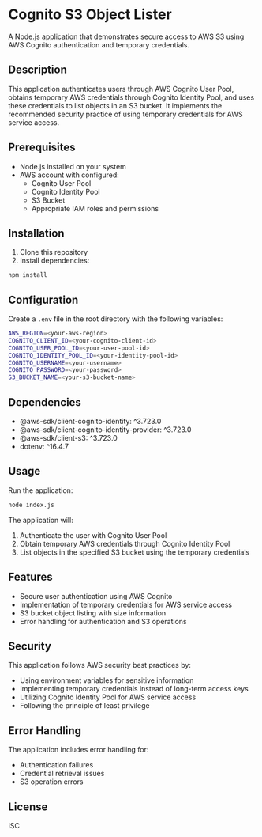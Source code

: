 # Cognito S3 Object Lister

A Node.js application that demonstrates secure access to AWS S3 using AWS Cognito authentication and temporary credentials.

## Description

This application authenticates users through AWS Cognito User Pool, obtains temporary AWS credentials through Cognito Identity Pool, and uses these credentials to list objects in an S3 bucket. It implements the recommended security practice of using temporary credentials for AWS service access.

## Prerequisites

- Node.js installed on your system
- AWS account with configured:
  - Cognito User Pool
  - Cognito Identity Pool
  - S3 Bucket
  - Appropriate IAM roles and permissions

## Installation

1. Clone this repository
2. Install dependencies:
```bash
npm install
```

## Configuration

Create a `.env` file in the root directory with the following variables:

```bash
AWS_REGION=<your-aws-region>
COGNITO_CLIENT_ID=<your-cognito-client-id>
COGNITO_USER_POOL_ID=<your-user-pool-id>
COGNITO_IDENTITY_POOL_ID=<your-identity-pool-id>
COGNITO_USERNAME=<your-username>
COGNITO_PASSWORD=<your-password>
S3_BUCKET_NAME=<your-s3-bucket-name>
```

## Dependencies

- @aws-sdk/client-cognito-identity: ^3.723.0
- @aws-sdk/client-cognito-identity-provider: ^3.723.0
- @aws-sdk/client-s3: ^3.723.0
- dotenv: ^16.4.7

## Usage

Run the application:
```bash
node index.js
```

The application will:
1. Authenticate the user with Cognito User Pool
2. Obtain temporary AWS credentials through Cognito Identity Pool
3. List objects in the specified S3 bucket using the temporary credentials

## Features

- Secure user authentication using AWS Cognito
- Implementation of temporary credentials for AWS service access
- S3 bucket object listing with size information
- Error handling for authentication and S3 operations

## Security

This application follows AWS security best practices by:
- Using environment variables for sensitive information
- Implementing temporary credentials instead of long-term access keys
- Utilizing Cognito Identity Pool for AWS service access
- Following the principle of least privilege

## Error Handling

The application includes error handling for:
- Authentication failures
- Credential retrieval issues
- S3 operation errors

## License

ISC
